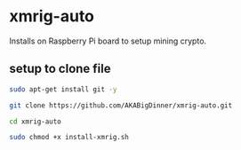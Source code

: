 # xmrig-auto
Installs on Raspberry Pi board to setup mining crypto.

## setup to clone file
```bash
sudo apt-get install git -y
```
```bash
git clone https://github.com/AKABigDinner/xmrig-auto.git
```
```bash
cd xmrig-auto
```
```bash
sudo chmod +x install-xmrig.sh
```

